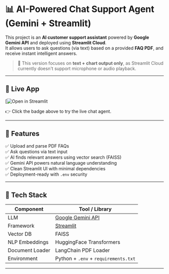 # 📊 AI-Powered Chat Support Agent (Gemini + Streamlit)

This project is an **AI customer support assistant** powered by **Google Gemini API** and deployed using **Streamlit Cloud**.  
It allows users to ask questions (via text) based on a provided **FAQ PDF**, and receive instant intelligent answers.

> 🎯 This version focuses on **text + chart output only**, as Streamlit Cloud currently doesn't support microphone or audio playback.

---

## 🚀 Live App

[![Open in Streamlit](https://ai-powered-voice-support-agent-jcs4fqmx62rm3cyvojqom4.streamlit.app/)

👉 Click the badge above to try the live chat agent.

---

## 📁 Features

✅ Upload and parse PDF FAQs  
✅ Ask questions via text input  
✅ AI finds relevant answers using vector search (FAISS)  
✅ Gemini API powers natural language understanding  
✅ Clean Streamlit UI with minimal dependencies  
✅ Deployment-ready with `.env` security

---

## 🧠 Tech Stack

| Component       | Tool / Library                     |
|----------------|------------------------------------|
| LLM             | [Google Gemini API](https://ai.google.dev/) |
| Framework       | [Streamlit](https://streamlit.io) |
| Vector DB       | FAISS                             |
| NLP Embeddings  | HuggingFace Transformers          |
| Document Loader | LangChain PDF Loader              |
| Environment     | Python + `.env` + `requirements.txt` |

---

